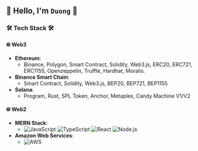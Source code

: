 ## 🌟 Hello, I'm `Duong` 🌟

### 🛠️ Tech Stack 🛠️

#### 🌐 Web3

- **Ethereum**: 
  - Binance, Polygon, Smart Contract, Solidity, Web3.js, ERC20, ERC721, ERC1155, Openzeppelin, Truffle, Hardhat, Moralis.
- **Binance Smart Chain**: 
  - Smart Contract, Solidity, Web3.js, BEP20, BEP721, BEP1155
- **Solana**: 
  - Program, Rust, SPL Token, Anchor, Metaplex, Candy Machine V1/V2

#### 🌐 Web2

- **MERN Stack**: 
  - ![JavaScript](https://img.icons8.com/color/48/000000/javascript.png) ![TypeScript](https://img.icons8.com/color/48/000000/typescript.png) ![React](https://img.icons8.com/color/48/000000/react-native.png) ![Node.js](https://img.icons8.com/color/48/000000/nodejs.png)
- **Amazon Web Services**: 
  - ![AWS](https://img.icons8.com/color/48/000000/amazon-web-services.png)
